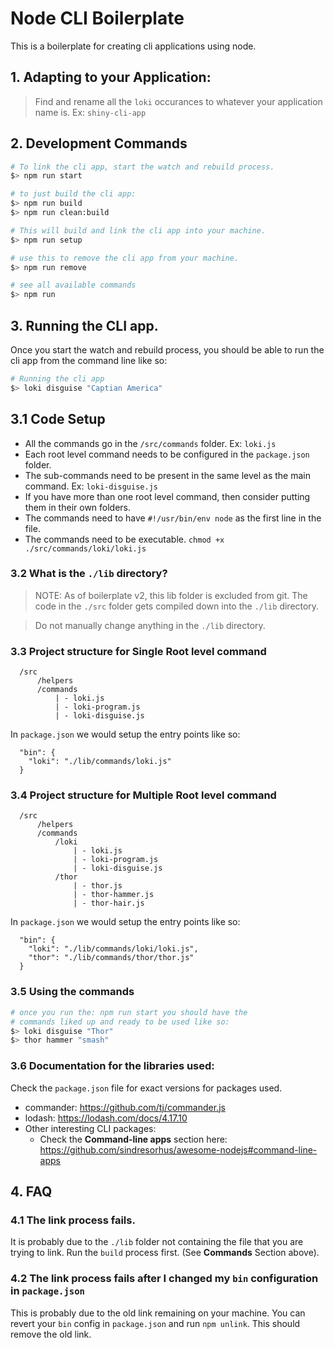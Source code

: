 # Node CLI Boilerplate

This is a boilerplate for creating cli applications using node.

## 1. Adapting to your Application:
> Find and rename all the `loki` occurances to whatever your application name is. Ex: `shiny-cli-app`

## 2. Development Commands

```bash
# To link the cli app, start the watch and rebuild process.
$> npm run start

# to just build the cli app:
$> npm run build
$> npm run clean:build

# This will build and link the cli app into your machine.
$> npm run setup

# use this to remove the cli app from your machine.
$> npm run remove

# see all available commands
$> npm run
```

## 3. Running the CLI app.
Once you start the watch and rebuild process, you should be able to run the cli app from the command line like so:

```bash
# Running the cli app
$> loki disguise "Captian America"
```


## 3.1 Code Setup

- All the commands go in the `/src/commands` folder. Ex: `loki.js`
- Each root level command needs to be configured in the `package.json` folder.
- The sub-commands need to be present in the same level as the main command. Ex: `loki-disguise.js`
- If you have more than one root level command, then consider putting them in their own folders.
- The commands need to have `#!/usr/bin/env node` as the first line in the file.
- The commands need to be executable. `chmod +x ./src/commands/loki/loki.js`

### 3.2 What is the `./lib` directory?
> NOTE: As of boilerplate v2, this lib folder is excluded from git.
The code in the `./src` folder gets compiled down into the `./lib` directory.

> Do not manually change anything in the `./lib` directory.


### 3.3 Project structure for Single Root level command
```
  /src
      /helpers
      /commands
          | - loki.js
          | - loki-program.js
          | - loki-disguise.js
```
In `package.json` we would setup the entry points like so:
```
  "bin": {
    "loki": "./lib/commands/loki.js"
  }
```

### 3.4 Project structure for Multiple Root level command
```
  /src
      /helpers
      /commands
          /loki
              | - loki.js
              | - loki-program.js
              | - loki-disguise.js
          /thor
              | - thor.js
              | - thor-hammer.js
              | - thor-hair.js
```
In `package.json` we would setup the entry points like so:
```
  "bin": {
    "loki": "./lib/commands/loki/loki.js",
    "thor": "./lib/commands/thor/thor.js"
  }
```

### 3.5 Using the commands
``` bash
# once you run the: npm run start you should have the
# commands liked up and ready to be used like so:
$> loki disguise "Thor"
$> thor hammer "smash"
```

### 3.6 Documentation for the libraries used:
Check the `package.json` file for exact versions for packages used.

- commander: https://github.com/tj/commander.js
- lodash: https://lodash.com/docs/4.17.10
- Other interesting CLI packages:
    - Check the **Command-line apps** section here: https://github.com/sindresorhus/awesome-nodejs#command-line-apps

## 4. FAQ

### 4.1 The link process fails.
It is probably due to the `./lib` folder not containing the file that you are trying to link. Run the `build` process first. (See **Commands** Section above).

### 4.2 The link process fails after I changed my `bin` configuration in `package.json`
This is probably due to the old link remaining on your machine.
You can revert your `bin` config in `package.json` and run `npm unlink`. This should remove the old link.


